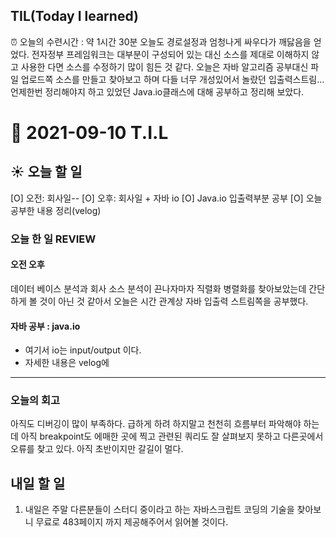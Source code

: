 ## TIL(Today I learned)
⏰ 오늘의 수련시간 : 약 1시간 30분
오늘도 경로설정과 엄청나게 싸우다가 깨닳음을 얻었다. 전자정부 프레임워크는 대부분이 구성되어 있는 대신 소스를 제대로 이해하지 않고 사용한 다면 소스를 수정하기 많이 힘든 것 같다. 오늘은 자바 알고리즘 공부대신 파일 업로드쪽 소스를 만들고 찾아보고 하며 다들 너무 개성있어서 놀랐던 입출력스트림...언제한번 정리해야지 하고 있었던 Java.io클래스에 대해 공부하고 정리해 보았다.

# 📆 2021-09-10 T.I.L
## ☀️ 오늘 할 일 
[O] 오전: 회사일--
[O] 오후: 회사일 + 자바 io
[O] Java.io 입출력부분 공부
[O] 오늘 공부한 내용 정리(velog)

###  오늘 한 일 REVIEW 

#### 오전 오후
데이터 베이스 분석과 회사 소스 분석이 끈나자마자 직렬화 병렬화를 찾아보았는데 간단하게 볼 것이 아닌 것 같아서 오늘은 시간 관계상 자바 입출력 스트림쪽을 공부했다.

#### 자바 공부 : java.io 
- 여기서 io는 input/output 이다.
- 자세한 내용은 velog에

***
### 오늘의 회고 
아직도 디버깅이 많이 부족하다. 급하게 하려 하지말고 천천히 흐름부터 파악해야 하는데 아직 breakpoint도 에매한 곳에 찍고 관련된 쿼리도 잘 살펴보지 못하고 다른곳에서 오류를 찾고 있다. 아직 초반이지만 갈길이 멀다.

## 내일 할 일 
1. 내일은 주말 다른분들이 스터디 중이라고 하는 자바스크립트 코딩의 기술을 찾아보니 무료로 483페이지 까지 제공해주어서 읽어볼 것이다.
